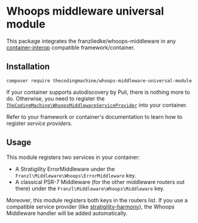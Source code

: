# Whoops middleware universal module

This package integrates the franzliedke/whoops-middleware in any [container-interop](https://github.com/container-interop/service-provider) compatible framework/container.

## Installation

```
composer require thecodingmachine/whoops-middleware-universal-module
```

If your container supports autodiscovery by Puli, there is nothing more to do.
Otherwise, you need to register the [`TheCodingMachine\WhoopsMiddlewareServiceProvider`](src/WhoopsMiddlewareServiceProvider.php) into your container.

Refer to your framework or container's documentation to learn how to register *service providers*.

## Usage

This module registers two services in your container:

- A Stratigility ErrorMiddleware under the `Franzl\Middleware\Whoops\ErrorMiddleware` key.
- A classical PSR-7 Middleware (for the other middleware routers out there) under the `Franzl\Middleware\Whoops\Middleware` key.

Moreover, this module registers both keys in the routers list. If you use a compatible service provider (like [stratigility-harmony](https://github.com/thecodingmachine/stratigility-harmony)), the Whoops Middleware handler will be added automatically.
